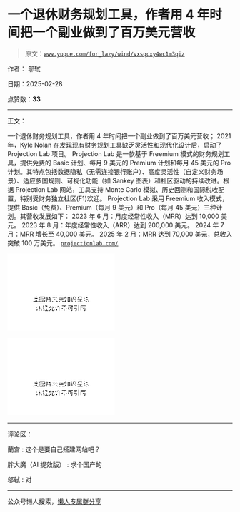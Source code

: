 # 一个退休财务规划工具，作者用 4 年时间把一个副业做到了百万美元营收

> 原文：[`www.yuque.com/for_lazy/wind/vxsqcxy4wc1m3qiz`](https://www.yuque.com/for_lazy/wind/vxsqcxy4wc1m3qiz)

作者： 邬轼

日期：2025-02-28

点赞数：**33**

* * *

正文：

一个退休财务规划工具，作者用 4 年时间把一个副业做到了百万美元营收； 2021 年，Kyle Nolan 在发现现有财务规划工具缺乏灵活性和现代化设计后，启动了
Projection Lab 项目。 Projection Lab 是一款基于 Freemium 模式的财务规划工具，提供免费的 Basic 计划、每月 9
美元的 Premium 计划和每月 45 美元的 Pro
计划。其特点包括数据隐私（无需连接银行账户）、高度灵活性（自定义财务场景）、适应多国规则、可视化功能（如 Sankey 图表）和社区驱动的持续改进。根据
Projection Lab 网站，工具支持 Monte Carlo 模拟、历史回测和国际税收配置，特别受财务独立社区(F1)欢迎。 Projection
Lab 采用 Freemium 收入模式，提供 Basic（免费）、Premium（每月 9 美元）和 Pro（每月 45 美元）三种计划。其营收发展如下：
2023 年 6 月：月度经常性收入（MRR）达到 10,000 美元。 2023 年 8 月：年度经常性收入（ARR）达到 200,000 美元。
2024 年 7 月：MRR 增长至 40,000 美元。 2025 年 2 月：MRR 达到 70,000 美元，总收入突破 100 万美元。 [`projectionlab.com/`](https://projectionlab.com/)

![](img/a5d563b5f35e00deb66399b79663989e.png "None")

![](img/d7c26e586f08a91553438354e650f51a.png "None")

* * *

评论区：

蘭宫 : 这个是要自己搭建网站吧？

胖大魔（AI 提效版） : 求个国产的

邬轼 : 对

* * *

公众号懒人搜索，[懒人专属群分享](https://lazybook.fun/#/blog/group)